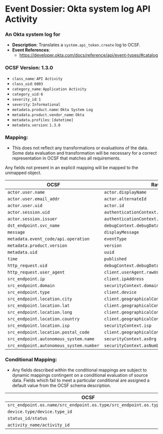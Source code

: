 # Event Dossier: Okta system log API Activity

### An Okta system log for 
- **Description**: Translates a `system.api_token.create` log to OCSF.
- **Event References**:
  - https://developer.okta.com/docs/reference/api/event-types/#catalog

 ### OCSF Version: 1.3.0
  - `class_name`: `API Activity`
  - `class_uid`: `6003`
  - `category_name`: `Application Activity`
  - `category_uid`: `6`
  - `severity_id`: `1`
  - `severity`: `Informational`
  - `metadata.product.name`: `Okta System Log`
  - `metadata.product.vendor_name`: `Okta`
  - `metadata.profiles`: `[datetime]`
  - `metadata.version`: `1.3.0`

### Mapping:
 - This does not reflect any transformations or evaluations of the data. Some data evaluation and transformation will be necessary for a correct representation in OCSF that matches all requirements.

Any fields not present in an explicit mapping will be mapped to the unmapped object.

| OCSF                       | Raw             |
| -------------------------- | ----------------|
|`actor.user.name`|`actor.displayName`|
|`actor.user.email_addr`|`actor.alternateId`|
|`actor.user.uid`|`actor.id`|
|`actor.session.uid`|`authenticationContext.externalSessionId`|
|`actor.session.issuer`|`authenticationContext.issuer.id`|
|`dst_endpoint.svc_name`|`debugContext.debugData.url`|
|`message`|`displayMessage`|
|`metadata.event_code/api.operation`|`eventType`|
|`metadata.product.version`|`version`|
|`metadata.uid`|`uuid`|
|`time`|`published`|
|`http_request.uid`|`debugContext.debugData.requestId`|
|`http_request.user_agent`|`client.userAgent.rawUserAgent`|
|`src_endpoint.ip`|`client.ipAddress`|
|`src_endpoint.domain`|`securityContext.domain`|
|`src_endpoint.type`|`client.device`|
|`src_endpoint.location.city`|`client.geographicalContext.city`|
|`src_endpoint.location.lat`|`client.geographicalContext.geolocation.lat`|
|`src_endpoint.location.long`|`client.geographicalContext.geolocation.lon`|
|`src_endpoint.location.country`|`client.geographicalContext.country`|
|`src_endpoint.location.isp`|`securityContext.isp`|
|`src_endpoint.location.postal_code`|`client.geographicalContext.postalCode`|
|`src_endpoint.autonomous_system.name`|`securityContext.asOrg`|
|`src_endpoint.autonomous_system.number`|`securityContext.asNumber`|

### Conditional Mapping:
 - Any fields described within the conditional mappings are subject to dynamic mappings contingent on a conditional evaluation of source data. Fields which fail to meet a particular conditional are assigned a default value from the OCSF schema description.

| OCSF                       | Raw             |
| -------------------------- | ----------------|
|`src_endpoint.os.name/src_endpoint.os.type/src_endpoint.os.type_id`|`client.userAgent.os`|
|`device.type/device.type_id`|`device.os_platform`|
|`status_id/status`|`outcome.result`|
|`activity_name/activity_id`|`eventType/displayMessage`|


